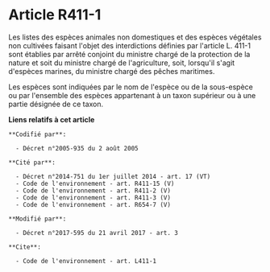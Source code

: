 # Article R411-1

Les listes des espèces animales non domestiques et des espèces végétales non cultivées faisant l'objet des interdictions
définies par l'article L. 411-1 sont établies par arrêté conjoint du ministre chargé de la protection de la nature et soit du
ministre chargé de l'agriculture, soit, lorsqu'il s'agit d'espèces marines, du ministre chargé des pêches maritimes. 

Les espèces sont indiquées par le nom de l'espèce ou de la sous-espèce ou par l'ensemble des espèces appartenant à un taxon
supérieur ou à une partie désignée de ce taxon.

**Liens relatifs à cet article**

	**Codifié par**:

	  - Décret n°2005-935 du 2 août 2005

	**Cité par**:

	  - Décret n°2014-751 du 1er juillet 2014 - art. 17 (VT)
	  - Code de l'environnement - art. R411-15 (V)
	  - Code de l'environnement - art. R411-2 (V)
	  - Code de l'environnement - art. R411-3 (V)
	  - Code de l'environnement - art. R654-7 (V)

	**Modifié par**:

	  - Décret n°2017-595 du 21 avril 2017 - art. 3

	**Cite**:

	  - Code de l'environnement - art. L411-1
